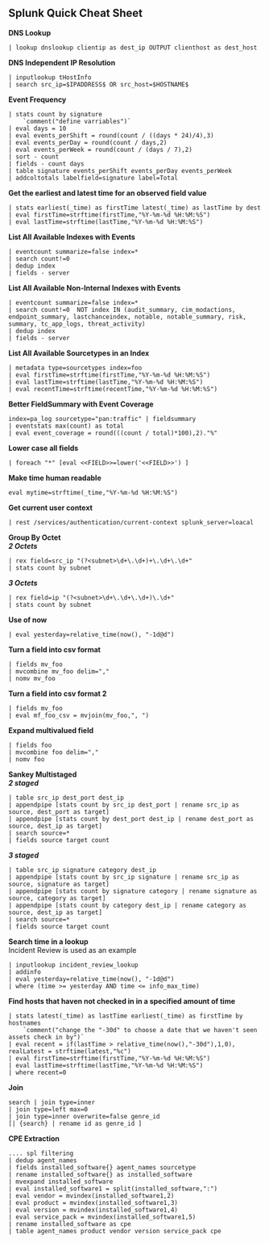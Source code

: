## Splunk Quick Cheat Sheet

**DNS Lookup**
```
| lookup dnslookup clientip as dest_ip OUTPUT clienthost as dest_host
```
**DNS Independent IP Resolution**
```
| inputlookup tHostInfo
| search src_ip=$IPADDRESS$ OR src_host=$HOSTNAME$
```

**Event Frequency**
```
| stats count by signature
    `comment("define varriables")`
| eval days = 10
| eval events_perShift = round(count / ((days * 24)/4),3)
| eval events_perDay = round(count / days,2)
| eval events_perWeek = round(count / (days / 7),2)
| sort - count
| fields - count days
| table signature events_perShift events_perDay events_perWeek
| addcoltotals labelfield=signature label=Total
```

**Get the earliest and latest time for an observed field value**
```
| stats earliest(_time) as firstTime latest(_time) as lastTime by dest
| eval firstTime=strftime(firstTime,"%Y-%m-%d %H:%M:%S")
| eval lastTime=strftime(lastTime,"%Y-%m-%d %H:%M:%S")
```

**List All Available Indexes with Events**
```
| eventcount summarize=false index=*
| search count!=0
| dedup index
| fields - server
```
**List All Available Non-Internal Indexes with Events**
```
| eventcount summarize=false index=*
| search count!=0  NOT index IN (audit_summary, cim_modactions, endpoint_summary, lastchanceindex, notable, notable_summary, risk, summary, tc_app_logs, threat_activity)
| dedup index
| fields - server
```

**List All Available Sourcetypes in an Index**
```
| metadata type=sourcetypes index=foo
| eval firstTime=strftime(firstTime,"%Y-%m-%d %H:%M:%S")
| eval lastTime=strftime(lastTime,"%Y-%m-%d %H:%M:%S")
| eval recentTime=strftime(recentTime,"%Y-%m-%d %H:%M:%S")
```

**Better FieldSummary with Event Coverage**
```
index=pa_log sourcetype="pan:traffic" | fieldsummary
| eventstats max(count) as total
| eval event_coverage = round(((count / total)*100),2)."%"
```

**Lower case all fields**
```
| foreach "*" [eval <<FIELD>>=lower('<<FIELD>>') ]
```

**Make time human readable**
```
eval mytime=strftime(_time,"%Y-%m-%d %H:%M:%S")
```


**Get current user context**
```
| rest /services/authentication/current-context splunk_server=loacal
```

**Group By Octet** <br>
***2 Octets***
```
| rex field=src_ip "(?<subnet>\d+\.\d+)+\.\d+\.\d+"
| stats count by subnet
```
***3 Octets***
```
| rex field=ip "(?<subnet>\d+\.\d+\.\d+)\.\d+"
| stats count by subnet
```

**Use of now**
```
| eval yesterday=relative_time(now(), "-1d@d")
```

**Turn a field into csv format**
```
| fields mv_foo
| mvcombine mv_foo delim=","
| nomv mv_foo
```

**Turn a field into csv format 2**
```
| fields mv_foo
| eval mf_foo_csv = mvjoin(mv_foo,", ")
```

**Expand multivalued field**
```
| fields foo
| mvcombine foo delim=","
| nomv foo
```

**Sankey Multistaged** <br>
***2 staged***
```
| table src_ip dest_port dest_ip
| appendpipe [stats count by src_ip dest_port | rename src_ip as source, dest_port as target]
| appendpipe [stats count by dest_port dest_ip | rename dest_port as source, dest_ip as target]
| search source=*
| fields source target count
```
***3 staged***
```
| table src_ip signature category dest_ip
| appendpipe [stats count by src_ip signature | rename src_ip as source, signature as target]
| appendpipe [stats count by signature category | rename signature as source, category as target]
| appendpipe [stats count by category dest_ip | rename category as source, dest_ip as target]
| search source=*
| fields source target count
```

**Search time in a lookup** <br>
Incident Review is used as an example
```
| inputlookup incident_review_lookup
| addinfo
| eval yesterday=relative_time(now(), "-1d@d")
| where (time >= yesterday AND time <= info_max_time)
```

**Find hosts that haven not checked in in a specified amount of time**
```
| stats latest(_time) as lastTime earliest(_time) as firstTime by hostnames
    `comment("change the "-30d" to choose a date that we haven't seen assets check in by")`
| eval recent = if(lastTime > relative_time(now(),"-30d"),1,0), realLatest = strftime(latest,"%c")
| eval firstTime=strftime(firstTime,"%Y-%m-%d %H:%M:%S")
| eval lastTime=strftime(lastTime,"%Y-%m-%d %H:%M:%S")
| where recent=0
```

**Join**
```
search | join type=inner
| join type=left max=0 
| join type=inner overwrite=false genre_id
[| {​​​search}​​​​​​​​​​ | rename id as genre_id ]
```

**CPE Extraction**
```
.... spl filtering
| dedup agent_names
| fields installed_software{} agent_names sourcetype
| rename installed_software{} as installed_software
| mvexpand installed_software
| eval installed_software1 = split(installed_software,":")
| eval vendor = mvindex(installed_software1,2)
| eval product = mvindex(installed_software1,3)
| eval version = mvindex(installed_software1,4)
| eval service_pack = mvindex(installed_software1,5)
| rename installed_software as cpe
| table agent_names product vendor version service_pack cpe
```

